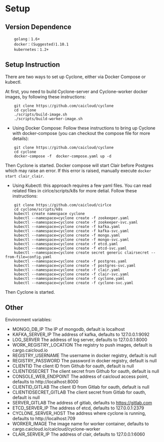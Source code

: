 # Setup

## Version Dependence

```
    golang：1.6+
    docker：(Suggested)1.10.1
    kubernetes：1.2+
```

## Setup Instruction

There are two ways to set up Cyclone, either via Docker Compose or kubectl.


At first, you need to build Cyclone-server and Cyclone-worker docker images, by following these instructions: 
```
    git clone https://github.com/caicloud/cyclone
    cd cyclone
    ./scripts/build-image.sh
    ./scripts/build-worker-image.sh
```


- Using Docker Compose: Follow these instructions to bring up Cyclone with docker-compose (you can checkout the compose file for more details):
```
    git clone https://github.com/caicloud/cyclone
    cd cyclone
    docker-compose -f  docker-compose.yaml up -d
```
Then Cyclone is started. Docker compose will start Clair before Postgres which may raise an error. If this error is raised, manually execute ```docker start clair_clair```.


- Using Kubectl: this approach requires a few yaml files. You can read related files in cirlce/scripts/k8s for more detial. Follow these instructions:
```
    git clone https://github.com/caicloud/cirlce
    cd cyclone/scripts/k8s
    kubectl create namespace cyclone
    kubectl --namespace=cyclone create -f zookeeper.yaml
    kubectl --namespace=cyclone create -f zookeeper-svc.yaml
    kubectl --namespace=cyclone create -f kafka.yaml
    kubectl --namespace=cyclone create -f kafka-svc.yaml
    kubectl --namespace=cyclone create -f mongo.yaml
    kubectl --namespace=cyclone create -f mongo-svc.yaml
    kubectl --namespace=cyclone create -f etcd.yaml
    kubectl --namespace=cyclone create -f etcd-svc.yaml
    kubectl --namespace=cyclone create secret generic clairsecret --from-file=config.yaml
    kubectl --namespace=cyclone create -f postgres.yaml
    kubectl --namespace=cyclone create -f postgres-svc.yaml
    kubectl --namespace=cyclone create -f clair.yaml
    kubectl --namespace=cyclone create -f clair-svc.yaml
    kubectl --namespace=cyclone create -f cyclone.yaml
    kubectl --namespace=cyclone create -f cyclone-svc.yaml
```
Then Cyclone is started.


## Other


Environment variables: 
- MONGO_DB_IP             The IP of mongodb, default is localhost
- KAFKA_SERVER_IP         The address of kafka, defaults to 127.0.0.1:9092
- LOG_SERVER              The address of log server, defaults to 127.0.0.1:8000
- WORK_REGISTRY_LOCATION  The registry to push images, default is cargo.caicloud.io
- REGISTRY_USERNAME       The username in docker registry, default is null
- REGISTRY_PASSWORD       The password in docker registry, default is null
- CLIENTID                The client ID from Github for oauth, default is null
- CLIENTIDSECRET          The client secret from Github for oauth, default is null
- CONSOLE_WEB_ENDPOINT    The address of caicloud access point, defaults to http://localhost:8000
- CLIENTID_GITLAB         The client ID from Gitlab for oauth, default is null
- CLIENTIDSECRET_GITLAB   The client secret from Gitlab for oauth, default is null
- SERVER_GITLAB           The address of gitlab, defaults to https://gitlab.com
- ETCD_SERVER_IP          The address of etcd, defaults to 127.0.0.1:2379
- CYCLONE_SERVER_HOST     The address where cyclone is running, defaults to http://localhost:709
- WORKER_IMAGE            The image name for worker container, defaults to cargo.caicloud.io/caicloud/cyclone-worker
- CLAIR_SERVER_IP         The address of clair, defaults to 127.0.0.1:6060
